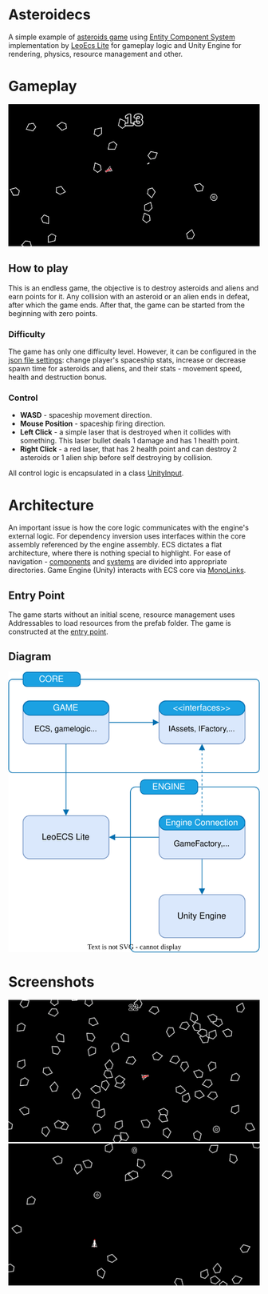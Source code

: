 # Asteroidecs
A simple example of [asteroids game](https://en.wikipedia.org/wiki/Asteroids_(video_game)) using [Entity Component System](https://en.wikipedia.org/wiki/Entity_component_system) implementation by [LeoEcs Lite](https://github.com/Leopotam/ecslite) for gameplay logic and Unity Engine for rendering, physics, resource management and other.

# Gameplay

<p align="center">
  <img width="600" src="doc/gameplay.gif" alt="Gameplay">
</p>

## How to play
This is an endless game, the objective is to destroy asteroids and aliens and earn points for it. Any collision with an asteroid or an alien ends in defeat, after which the game ends. After that, the game can be started from the beginning with zero points.

### Difficulty
The game has only one difficulty level. However, it can be configured in the [json file settings](/src/Asteroidecs/Assets/Prefabs/Settings/Config.json): change player's spaceship stats, increase or decrease spawn time for asteroids and aliens, and their stats - movement speed, health and destruction bonus.

### Control
- **WASD** - spaceship movement direction.
- **Mouse Position** - spaceship firing direction.
- **Left Click** - a simple laser that is destroyed when it collides with something. This laser bullet deals 1 damage and has 1 health point.
- **Right Click** - a red laser, that has 2 health point and can destroy 2 asteroids or 1 alien ship before self destroying by collision.

All control logic is encapsulated in a class [UnityInput](/src/Asteroidecs/Assets/CodeBase/Engine/Services/UnityInput.cs).

# Architecture
An important issue is how the core logic communicates with the engine's external logic. For dependency inversion uses interfaces within the core assembly referenced by the engine assembly. ECS dictates a flat architecture, where there is nothing special to highlight. For ease of navigation - [components](/src/Asteroidecs/Assets/CodeBase/Core/Gameplay/Components) and [systems](/src/Asteroidecs/Assets/CodeBase/Core/Gameplay/Systems) are divided into appropriate directories. Game Engine (Unity) interacts with ECS core via [MonoLinks](/src/Asteroidecs/Assets/CodeBase/Engine/MonoLinks/Base/MonoLinkBase.cs).

## Entry Point
The game starts without an initial scene, resource management uses Addressables to load resources from the prefab folder. The game is constructed at the [entry point](/src/Asteroidecs/Assets/CodeBase/EntryPoint.cs).

## Diagram
<p align="center">
  <img width="600" src="doc/arch.svg" alt="Flat Architecture">
</p>

# Screenshots
<p align="center">
  <img width="600" src="doc/screen_0.png" alt="Gameplay">
  <img width="600" src="doc/screen_1.png" alt="Gameplay">
</p>

